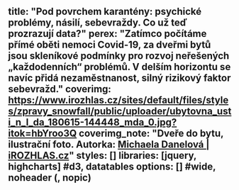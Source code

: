title: "Pod povrchem karantény: psychické problémy, násilí, sebevraždy. Co už teď prozrazují data?"
perex: "Zatímco počítáme přímé oběti nemoci Covid-19, za dveřmi bytů jsou skleníkové podmínky pro rozvoj neřešených „každodenních“ problémů. V delším horizontu se navíc přidá nezaměstnanost, silný rizikový faktor sebevražd."
coverimg: https://www.irozhlas.cz/sites/default/files/styles/zpravy_snowfall/public/uploader/ubytovna_usti_n_l_da_180615-144448_mda_0.jpg?itok=hbYroo3Q
coverimg_note: "Dveře do bytu, ilustrační foto. Autorka: <a href='https://www.irozhlas.cz/michaela-danelova-5270376'>Michaela Danelová | iROZHLAS.cz</a>"
styles: []
libraries: [jquery, highcharts] #d3, datatables
options: [] #wide, noheader (, nopic)
---